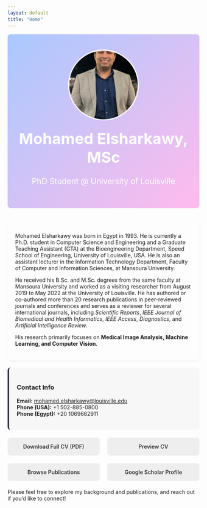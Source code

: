 ```yaml
---
layout: default
title: "Home"
---
```


<style>
/* Inline styles to enhance the homepage look */

/* HERO SECTION: gradient background, centered content */
.hero {
  position: relative;
  background: linear-gradient(135deg, #a9c9ff 0%, #ffbbec 100%);
  color: #fff;
  text-align: center;
  padding: 40px 20px;
  border-radius: 8px;
  margin-bottom: 30px;
}

.hero img {
  border: 3px solid #fff;
  border-radius: 50%;
  width: 180px;
  height: 180px;
  object-fit: cover;
}

.hero h1 {
  font-size: 2.5rem;
  margin-top: 20px;
}

.hero h2 {
  font-size: 1.3rem;
  margin-top: 10px;
  font-weight: 400;
}

/* INTRO SECTION */
.intro {
  background-color: #fdfdfd;
  padding: 20px;
  border-radius: 8px;
  margin-bottom: 20px;
  box-shadow: 0 3px 10px rgba(0,0,0,0.05);
}

/* CONTACT CARD */
.contact-card {
  background-color: #f7f7f7;
  padding: 20px;
  border-left: 4px solid #334;
  border-radius: 8px;
  margin-bottom: 20px;
}

/* QUICK LINKS GRID */
.quick-links {
  display: flex;
  flex-wrap: wrap;
  gap: 20px;
  margin-bottom: 20px;
}

.quick-link-item {
  flex: 1 1 calc(25% - 20px); /* 4 items per row if space allows */
  min-width: 180px;
  background: #eee;
  text-align: center;
  padding: 15px;
  border-radius: 8px;
  transition: background 0.3s, transform 0.3s;
}

.quick-link-item:hover {
  background: #ddd;
  transform: translateY(-2px);
}

.quick-link-item a {
  text-decoration: none;
  color: #333;
  font-weight: 600;
}
</style>

<!-- HERO SECTION -->
<div class="hero">
  <img
    src="/assets/images/sharkawy.jpg"
    alt="Profile Photo"
  />
  <h1>Mohamed Elsharkawy, MSc</h1>
  <h2>PhD Student @ University of Louisville</h2>
</div>

<!-- INTRO / ABOUT SECTION -->
<div class="intro">
  <p>
    Mohamed Elsharkawy was born in Egypt in 1993. He is currently a Ph.D. student in Computer Science and Engineering and a Graduate Teaching Assistant (GTA) at the Bioengineering Department, Speed School of Engineering, University of Louisville, USA. He is also an assistant lecturer in the Information Technology Department, Faculty of Computer and Information Sciences, at Mansoura University.
  </p>
  <p>
    He received his B.Sc. and M.Sc. degrees from the same faculty at Mansoura University and worked as a visiting researcher from August 2019 to May 2022 at the University of Louisville. He has authored or co-authored more than 20 research publications in peer-reviewed journals and conferences and serves as a reviewer for several international journals, including <em>Scientific Reports</em>, <em>IEEE Journal of Biomedical and Health Informatics</em>, <em>IEEE Access</em>, <em>Diagnostics</em>, and <em>Artificial Intelligence Review</em>.
  </p>
  <p>
    His research primarily focuses on <strong>Medical Image Analysis, Machine Learning, and Computer Vision</strong>.
  </p>
</div>

<!-- CONTACT CARD -->
<div class="contact-card">
  <h3>Contact Info</h3>
  <ul style="list-style:none; padding-left:0;">
    <li><strong>Email:</strong> <a href="mailto:mohamed.elsharkawy@louisville.edu">mohamed.elsharkawy@louisville.edu</a></li>
    <li><strong>Phone (USA):</strong> +1 502-885-0800</li>
    <li><strong>Phone (Egypt):</strong> +20 1069662911</li>
  </ul>
</div>

<!-- QUICK LINKS -->
<div class="quick-links">
  <div class="quick-link-item">
    <a href="/assets/files/ElsharkawyCV.pdf" target="_blank">
      Download Full CV (PDF)
    </a>
  </div>
  <div class="quick-link-item">
    <a href="/cv/">
      Preview CV
    </a>
  </div>
  <div class="quick-link-item">
    <a href="/publications/">
      Browse Publications
    </a>
  </div>
  <div class="quick-link-item">
    <a href="https://scholar.google.com/citations?user=IknnHU4AAAAJ&hl=en" target="_blank" rel="noopener">
      Google Scholar Profile
    </a>
  </div>
</div>

<p>
  Please feel free to explore my background and publications, and reach out if you’d like to connect!
</p>
